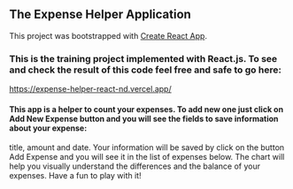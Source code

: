 ## The Expense Helper Application

This project was bootstrapped with [Create React App](https://github.com/facebook/create-react-app).

### This is the training project implemented with React.js. To see and check the result of this code feel free and safe to go here:<br>
https://expense-helper-react-nd.vercel.app/

#### This app is a helper to count your expenses. To add new one just click on Add New Expense button and you will see the fields to save information about your expense:<br>
title, amount and date. Your information will be saved by click on the button Add Expense and you will see it in the list of expenses below. The chart will help you visually understand the differences and the balance of your expenses. Have a fun to play with it!

